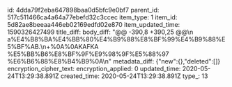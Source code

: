 id: 4dda79f2eba647898baa0d5bfc9e0bf7
parent_id: 517c511466ca4a64a77ebefd32c3ccec
item_type: 1
item_id: 5d82ae8beeaa446eb02169edfd02e870
item_updated_time: 1590326427499
title_diff: 
body_diff: "@@ -390,8 +390,25 @@\n a%E4%B8%BA%E4%BB%80%E4%B9%88%E8%BF%99%E4%B9%88%E5%BF%AB.\n+%0A%0AKAFKA %E5%BB%B6%E8%BF%9F%E9%98%9F%E5%88%97  %E6%B6%88%E8%B4%B9%0A\n"
metadata_diff: {"new":{},"deleted":[]}
encryption_cipher_text: 
encryption_applied: 0
updated_time: 2020-05-24T13:29:38.891Z
created_time: 2020-05-24T13:29:38.891Z
type_: 13